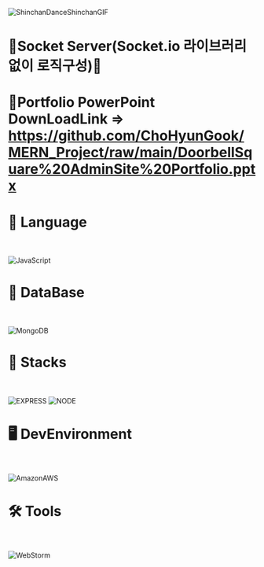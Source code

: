 ![ShinchanDanceShinchanGIF](https://user-images.githubusercontent.com/97998332/229686981-47fd73e4-8efb-4f79-8746-0d6e4096d9bc.gif)
<br>

# 🎨Socket Server(Socket.io 라이브러리 없이 로직구성)🎡

# 📱Portfolio PowerPoint DownLoadLink => https://github.com/ChoHyunGook/MERN_Project/raw/main/DoorbellSquare%20AdminSite%20Portfolio.pptx

# 📑 Language<br><br>
![JavaScript](https://img.shields.io/badge/javascript-F7DF1E?style=for-the-badge&logo=javascript&logoColor=black)

# 🧬 DataBase<br><br>
![MongoDB](https://img.shields.io/badge/MongoDB-47A248.svg?style=for-the-badge&logo=MongoDB&logoColor=white)

# 💪 Stacks<br><br>
![EXPRESS](https://img.shields.io/badge/EXPRESS-000000?style=for-the-badge&logo=Express&logoColor=white)
![NODE](https://img.shields.io/badge/NODE-339933?style=for-the-badge&logo=Node.js&logoColor=white)

# 🖥️ DevEnvironment<br><br>
![AmazonAWS](https://img.shields.io/badge/AmazonAWS-232F3E?style=for-the-badge&logo=amazonaws&logoColor=white)

# 🛠️ Tools<br><br>
![WebStorm](https://img.shields.io/badge/WebStorm-000000.svg?&style=for-the-badge&logo=WebStorm&logoColor=white)
<br><br>
